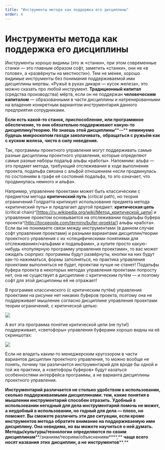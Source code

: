```yaml
---
title: "Инструменты метода как поддержка его дисциплины"
order: 4
---
```


# Инструменты метода как поддержка его дисциплины

Инструменты хорошо видимы (это ж «станки», при этом современные станки — это главным образом софт, заметить «станки», они не «в голове», а «развёрнуты на местности»). Тем не менее, хорошо видимые инструменты без понимания поддерживаемой ими дисциплины мертвы. «Ружьё в руках дикаря — кусок железа», это можно сказать про любой инструмент. **Традиционный капитал** (средства производства) мёртв, если он не поддержан **человеческим капиталом** — образованными в части дисциплины и натренированными на владение конкретным вариантом инструментария данного предприятия сотрудниками.

**Если есть какой-то станок, приспособление, или программное обеспечение, то они обязательно поддерживают какую-то дисциплину/теорию. Не знаешь этой дисциплины****—** **неминуемо будешь микроскопом гвозди заколачивать,** **обращаться с ружьём как с куском железа,** **чисто в силу неведения.**

Так, программы проектного управления могут поддерживать самые разные дисциплины проектного управления, которые определяют самые разные наборы подальф альфы «работы». Напомним: альфа — это предмет метода, требующий отслеживания в ходе выполнения проекта, подальфа связана с альфой отношением «если продвинулась по состояниям в графе её состояний подальфа, то это означает, что продвинулась немного и альфа».

Например, управление проектами может быть классическим с предметом метода **критический путь** (critical path), но теория ограничений Голдратта критикует использование предмета метода «критический путь» и предлагает другой предмет: **критическая цепь** (critical chain)^[<https://ru.wikipedia.org/wiki/Метод_критической_цепи>] и управление проектом основывается на отслеживании подальфы буфера проекта^[<http://tocpeople.com/terminy/bufer-proekta/>] альфы «работа». Если вы не понимаете связи между инструментами (в данном случае софт управления проектами) и разными вариантами дисциплин/теории проектного управления с их «специфическими понятиями для отслеживания»/«альфами и подальфами», а купите просто какую-нибудь «популярную программу управления проектами», то вас может ожидать сюрприз: программы будут развёрнуты, кнопки на них будут как-то нажиматься, формы заполняться, но практика управления проектами выполняться не будет, проектам лучше не станет! Подальфы буфера проекта в некоторых методах управления проектами попросту нет, она не существует в дисциплине с критическим путём — и поэтому софт для этой дисциплины её не отражает!

В программе классического (с критическим путём) управления проектами на рисунке нет никаких буферов проекта, поэтому она не поддерживает мышление согласно дисциплине управления проектами теории ограничений, с критической цепью:

![](/ru/methodology/50.png)

А вот эта программа понятие критической цепи (не пути!) поддерживает, «светофоры» управления буферами хорошо видны на её скриншотах:

![](/ru/methodology/51.png)

Если не владеть каким-то менеджерским кругозором в части вариантов дисциплин проектного управления, то можно вообще не понять, почему так различается инструментарий для вроде бы одной и той же практики, а «светофоры буферов» будут казаться особенностями интерфейса программы, а не варианта дисциплины проектного управления.

**Инструментарий различается не столько удобством в использовании, сколько поддерживаемыми дисциплинами: тем, какие понятия в мышлении инструментарий способен отразить.** **Удобный в использовании негодный для дела инструментарий помочь не может, а неудобный в использовании, но годный для дела — плохо, но поможет. Вы сможете различить эти две ситуации, если кроме** **инструментов метода** **обратите внимание на поддерживаемую** **ими** **дисциплину. Она невидима, но вы можете научиться о ней думать.** **Методы/культуры/технологии** **определяются по своим дисциплинам****/знаниям/теориям/объяснениям****,** **чаще всего** **носят названия** **этих** **дисциплин, а не** **инструментов****.**